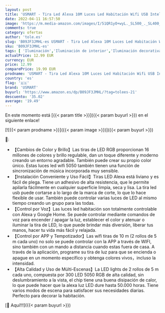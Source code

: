 ```yaml
---
layout: post
title: 'USMART - Tira Led Alexa 10M Luces Led Habitación Wifi USB Inteligente con Control por APP y Voz Funciona con Alexa/Google Home  Ajustar 16 Millones Colores y Brillo Luz Decoración para TV Fiestas Bares 5m*2 '
date: 2022-04-11 16:57:50
image: 'https://m.media-amazon.com/images/I/51QR1yO+wyL._SL500_._SL400_.jpg'
comments: true
category: ofertas
author: 'tole.es'
slug: 'B09JF3JMHL-es USMART - Tira Led Alexa 10M Luces Led Habitación Wifi USB...'
sku: 'B09JF3JMHL-es'
tags: [ 'Iluminación','Iluminación de interior','Iluminación decorativa y para usos específicos de interior','Tiras LED de interior','alexa','google','home','usmart', ]
actualPrice: 12.99 EUR
currency: EUR
price: 12.99
comparePrice: 19.99 EUR
prodname: 'USMART - Tira Led Alexa 10M Luces Led Habitación Wifi USB Inteligente con Control por APP y Voz Funciona con Alexa/Google Home  Ajustar 16 Millones Colores y Brillo Luz Decoración para TV Fiestas Bares 5m*2 '
country: 'es'
flag: '🇪🇸'
brand: 'USMART'
buyurl: 'https://www.amazon.es/dp/B09JF3JMHL/?tag=tolees-21'
descuento: '35.02'
average: '19.49'
---
```


En este momento está [{{< param title >}}]({{< param buyurl >}}) en el siguiente enlace!

[![{{< param prodname >}}]({{< param image >}})]({{< param buyurl >}})

🔎:

- 【Cambios de Color y Brillo】Las tiras de LED RGB proporcionan 16 millones de colores y brillo regulable, dan un toque diferente y moderno creando un entorno agradable. También puede crear su propio color único. Estas luces led wifi 5050 también tienen una función de sincronización de música incorporada muy sensible.
- 【Instalación Conveniente y Uso Fácil】Tiras LED Alexa está liviano y es fácil de plega. Tiene un adhesivo de alta resistencia, que le permite apilarla fácilmente en cualquier superficie limpia, seca y lisa. La tira led usb puede cortarse a lo largo de la marca de corte, lo que lo hace flexible de usar. También puede controlar varias luces de LED al mismo tiempo creando un grupo para las todas.
- 【Control por Voz】Las luces led habitación son totalmente controlable con Alexa y Google Home. Se puede controlar mediante comandos de voz para encender / apagar la luz, establecer el color y atenuar o iluminar la tira de LED, lo que puede brindar más diversión, liberar tus manos, hacer tu vida más fácil y relajada.
- 【Control por APP y Tempotizador】Las wifi tiras de 10 m (2 rollos de 5 m cada uno) no solo se puede controlar con la APP a través de WIFI, sino también con un mando a distancia cuando estas fuera de casa. A través de la aplicación, programe su tira de luz para que se encienda o apague en un momento específico y obtenga colores vivos，incluso la intensidad.
- 【Alta Calidad y Uso de Múlti-Escenas】La LED lights de 2 rollos de 5 m cada uno, compuesta por 300 LED 5050 RGB de alta calidad, sin deslumbramiento a la vista, el chip tiene una buena disipación de calor, lo que puede hacer que la alexa luz LED dure hasta 50.000 horas. Tiene varios modos de escena para satisfacer sus necesidades diarias. Perfecto para decorar la habitación.

[🛒 Aquí!!!]({{< param buyurl >}})
